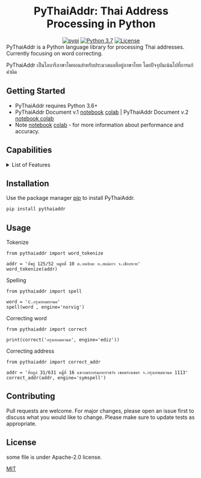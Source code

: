 <div align="center">
    <h1>PyThaiAddr: Thai Address Processing in Python</h1>
    <a href="https://pypi.python.org/pypi/pythaiaddr"><img alt="pypi" src="https://img.shields.io/pypi/v/pythaiaddr.svg"/></a>
    <a href="https://www.python.org/downloads/release/python-370/"><img alt="Python 3.7" src="https://img.shields.io/badge/python-3.7-blue.svg"/></a>
    <a href="https://opensource.org/licenses/MIT"><img alt="License" src="https://img.shields.io/github/license/thirawat69/PyThaiAddr"/></a>
</div>
PyThaiAddr is a Python language library for processing Thai addresses. Currently focusing on word correcting.

PyThaiAddr เป็นไลบารีภาษาไพทอนสำหรับประมวลผลที่อยู่ภาษาไทย โดยปัจจุบันเน้นไปที่การแก้คำผิด

## Getting Started
- PyThaiAddr requires Python 3.6+
- PyThaiAddr Document v.1 [notebook](https://github.com/thirawat69/PyThaiAddr/blob/main/doc/PyThaiAddr_Document_v_1.ipynb) [colab](https://colab.research.google.com/drive/151UPvQdnrP26MGo25wFkQEhp_0nomgiP) | PyThaiAddr Document v.2 [notebook ](https://github.com/thirawat69/PyThaiAddr/blob/main/doc/PyThaiAddr_Document_v_2.ipynb) [colab](https://colab.research.google.com/drive/1ih_i--tWlI-Aiq172qCKO02F43GDXYhG)
- Note [notebook](https://github.com/thirawat69/PyThaiAddr/blob/main/doc/note.ipynb) [colab](https://colab.research.google.com/drive/1Q7GNv2-8t6c5UAxbGqV0nJw3JJXeRp9k?) - for more information about performance and accuracy.

## Capabilities
<details>
  <summary>List of Features</summary>
  
- Character and words about the address, like Thai address (`Thai_address`), All Thai charactor (`_THAI_LETTERS`).
- Thai address linguistic unit tokenization, including sentence (`word_tokenize`)
- Thai address spelling suggestion and correction (`spell` and `correct` and `correct_addr`)

</details>


## Installation

Use the package manager [pip](https://pip.pypa.io/en/stable/) to install PyThaiAddr.

```bash
pip install pythaiaddr
```

## Usage

Tokenize 
```
from pythaiaddr import word_tokenize

addr = 'ที่ชยู่ 125/52 หมู่ทตี่ 10 ต.อดงัะดะ อ.ยแม่ลาว จ.เชียงรเาย'
word_tokenize(addr)
```

Spelling 
```
from pythaiaddr import spell

word = 'c.กรุงเทถมหานค'
spell(word , engine='norvig')
```

Correcting word
```
from pythaiaddr import correct

print(correct('กรุงเทถมหานค', engine='ediz'))
```

Correcting address
```
from pythaiaddr import correct_addr

addr = 'ที่อยูล่ 31/631 หมูี่ที่ 16 แขวงพระบรมถหาราชวัง เขตพระนซคร จ.กรุงเทพมหานค 1113'
correct_addr(addr, engine='symspell')
```

## Contributing
Pull requests are welcome. For major changes, please open an issue first to discuss what you would like to change.
Please make sure to update tests as appropriate.

## License
some file is under Apache-2.0 license.

[MIT](https://choosealicense.com/licenses/mit/)
